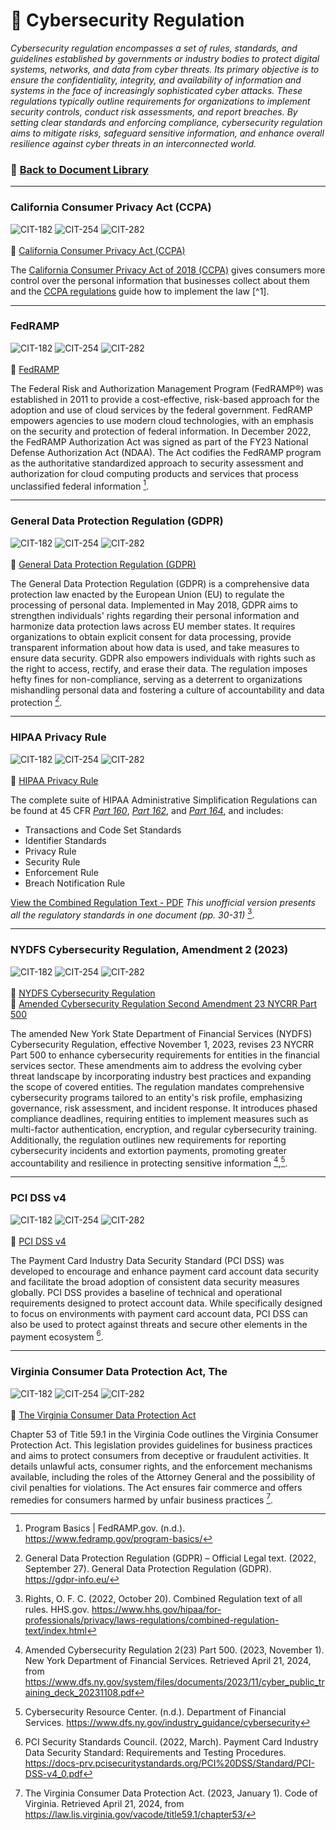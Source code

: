 # 📁 Cybersecurity Regulation
*Cybersecurity regulation encompasses a set of rules, standards, and guidelines established by governments or industry bodies to protect digital systems, networks, and data from cyber threats. Its primary objective is to ensure the confidentiality, integrity, and availability of information and systems in the face of increasingly sophisticated cyber attacks. These regulations typically outline requirements for organizations to implement security controls, conduct risk assessments, and report breaches. By setting clear standards and enforcing compliance, cybersecurity regulation aims to mitigate risks, safeguard sensitive information, and enhance overall resilience against cyber threats in an interconnected world.*

### 📁 [Back to Document Library](../../Document%20Library/Document%20Library.md#cybersecurity-regulation)
---
### California Consumer Privacy Act (CCPA)
![CIT-182](https://img.shields.io/badge/182-CIT?style=plastic&logo=educative&logoColor=white&color=3358FF)
![CIT-254](https://img.shields.io/badge/254-CIT?style=plastic&logo=Educative&logoColor=white&color=B833FF)
![CIT-282](https://img.shields.io/badge/282-CIT?style=plastic&logo=Educative&logoColor=white&color=FF9633)
<br/><br/>
:link: [California Consumer Privacy Act (CCPA)](https://www.oag.ca.gov/privacy/ccpa)<br/>

The [California Consumer Privacy Act of 2018 (CCPA)](http://leginfo.legislature.ca.gov/faces/codes_displayText.xhtml?division=3.&part=4.&lawCode=CIV&title=1.81.5) gives consumers more control over the personal information that businesses collect about them and the [CCPA regulations](https://govt.westlaw.com/calregs/Browse/Home/California/CaliforniaCodeofRegulations?guid=I5E53FC80FEDE11ECA3A49C17D1AA5D7C&originationContext=documenttoc&transitionType=Default&contextData=(sc.Default)) guide how to implement the law [^1]. 

[^1]: California Consumer Privacy Act (CCPA). (2024, March 13). State of California - Department of Justice - Office of the Attorney General. https://www.oag.ca.gov/privacy/ccpa

---
### FedRAMP
![CIT-182](https://img.shields.io/badge/182-CIT?style=plastic&logo=educative&logoColor=white&color=3358FF)
![CIT-254](https://img.shields.io/badge/254-CIT?style=plastic&logo=Educative&logoColor=white&color=B833FF)
![CIT-282](https://img.shields.io/badge/282-CIT?style=plastic&logo=Educative&logoColor=white&color=FF9633)
<br/><br/>
:link: [FedRAMP](https://www.fedramp.gov/program-basics/)<br/>

The Federal Risk and Authorization Management Program (FedRAMP®) was established in 2011 to provide a cost-effective, risk-based approach for the adoption and use of cloud services by the federal government. FedRAMP empowers agencies to use modern cloud technologies, with an emphasis on the security and protection of federal information. In December 2022, the FedRAMP Authorization Act was signed as part of the FY23 National Defense Authorization Act (NDAA). The Act codifies the FedRAMP program as the authoritative standardized approach to security assessment and authorization for cloud computing products and services that process unclassified federal information [^7].

[^7]: Program Basics | FedRAMP.gov. (n.d.). https://www.fedramp.gov/program-basics/

---
### General Data Protection Regulation (GDPR)
![CIT-182](https://img.shields.io/badge/182-CIT?style=plastic&logo=educative&logoColor=white&color=3358FF)
![CIT-254](https://img.shields.io/badge/254-CIT?style=plastic&logo=Educative&logoColor=white&color=B833FF)
![CIT-282](https://img.shields.io/badge/282-CIT?style=plastic&logo=Educative&logoColor=white&color=FF9633)
<br/><br/>
:link: [General Data Protection Regulation (GDPR)](https://gdpr-info.eu/)<br/>

The General Data Protection Regulation (GDPR) is a comprehensive data protection law enacted by the European Union (EU) to regulate the processing of personal data. Implemented in May 2018, GDPR aims to strengthen individuals' rights regarding their personal information and harmonize data protection laws across EU member states. It requires organizations to obtain explicit consent for data processing, provide transparent information about how data is used, and take measures to ensure data security. GDPR also empowers individuals with rights such as the right to access, rectify, and erase their data. The regulation imposes hefty fines for non-compliance, serving as a deterrent to organizations mishandling personal data and fostering a culture of accountability and data protection [^2].

[^2]: General Data Protection Regulation (GDPR) – Official Legal text. (2022, September 27). General Data Protection Regulation (GDPR). https://gdpr-info.eu/

---
### HIPAA Privacy Rule
![CIT-182](https://img.shields.io/badge/182-CIT?style=plastic&logo=educative&logoColor=white&color=3358FF)
![CIT-254](https://img.shields.io/badge/254-CIT?style=plastic&logo=Educative&logoColor=white&color=B833FF)
![CIT-282](https://img.shields.io/badge/282-CIT?style=plastic&logo=Educative&logoColor=white&color=FF9633)
<br/><br/>
:link: [HIPAA Privacy Rule](https://www.hhs.gov/hipaa/for-professionals/privacy/laws-regulations/combined-regulation-text/index.html)<br/>

The complete suite of HIPAA Administrative Simplification Regulations can be found at 45 CFR *[Part 160](https://www.ecfr.gov/current/title-45/subtitle-A/subchapter-C/part-160)*, *[Part 162](https://www.ecfr.gov/current/title-45/subtitle-A/subchapter-C/part-162)*, and *[Part 164](https://www.ecfr.gov/current/title-45/subtitle-A/subchapter-C/part-164)*, and includes:
* Transactions and Code Set Standards<br/>
* Identifier Standards<br/>
* Privacy Rule<br/>
* Security Rule<br/>
* Enforcement Rule<br/>
* Breach Notification Rule<br/>

[View the Combined Regulation Text - PDF](https://www.hhs.gov/sites/default/files/ocr/privacy/hipaa/administrative/combined/hipaa-simplification-201303.pdf) *This unofficial version presents all the regulatory standards in one document (pp. 30-31)* [^3].

[^3]: Rights, O. F. C. (2022, October 20). Combined Regulation text of all rules. HHS.gov. https://www.hhs.gov/hipaa/for-professionals/privacy/laws-regulations/combined-regulation-text/index.html

---
### NYDFS Cybersecurity Regulation, Amendment 2 (2023)
![CIT-182](https://img.shields.io/badge/182-CIT?style=plastic&logo=educative&logoColor=white&color=3358FF)
![CIT-254](https://img.shields.io/badge/254-CIT?style=plastic&logo=Educative&logoColor=white&color=B833FF)
![CIT-282](https://img.shields.io/badge/282-CIT?style=plastic&logo=Educative&logoColor=white&color=FF9633)
<br/><br/>
:page_facing_up: [NYDFS Cybersecurity Regulation](https://github.com/DoctorKisow/Document-Library/blob/a2ec8337fcb1c82c3a9733498601cd37e1fc9454/Document%20Library/Cybersecurity%20Regulation/NYCRR%20500%20Ammendment%202%20(2023).pdf)<br/>
📄 [Amended Cybersecurity Regulation Second Amendment 23 NYCRR Part 500](https://github.com/DoctorKisow/Document-Library/blob/e23e23704d6f1ebfde6d9970a53cea311f8b87dd/Document%20Library/Cybersecurity%20Regulation/Amended%20Cybersecurity%20Regulation%20Second%20Amendment%2023%20NYCRR%20Part%20500.pdf)<br/>

The amended New York State Department of Financial Services (NYDFS) Cybersecurity Regulation, effective November 1, 2023, revises 23 NYCRR Part 500 to enhance cybersecurity requirements for entities in the financial services sector. These amendments aim to address the evolving cyber threat landscape by incorporating industry best practices and expanding the scope of covered entities. The regulation mandates comprehensive cybersecurity programs tailored to an entity's risk profile, emphasizing governance, risk assessment, and incident response. It introduces phased compliance deadlines, requiring entities to implement measures such as multi-factor authentication, encryption, and regular cybersecurity training. Additionally, the regulation outlines new requirements for reporting cybersecurity incidents and extortion payments, promoting greater accountability and resilience in protecting sensitive information [^4],[^24].

[^4]: Amended Cybersecurity Regulation 2(23) Part 500. (2023, November 1). New York Department of Financial Services. Retrieved April 21, 2024, from https://www.dfs.ny.gov/system/files/documents/2023/11/cyber_public_training_deck_20231108.pdf
[^24]: Cybersecurity Resource Center. (n.d.). Department of Financial Services. https://www.dfs.ny.gov/industry_guidance/cybersecurity

---
### PCI DSS v4
![CIT-182](https://img.shields.io/badge/182-CIT?style=plastic&logo=educative&logoColor=white&color=3358FF)
![CIT-254](https://img.shields.io/badge/254-CIT?style=plastic&logo=Educative&logoColor=white&color=B833FF)
![CIT-282](https://img.shields.io/badge/282-CIT?style=plastic&logo=Educative&logoColor=white&color=FF9633)
<br/><br/>
:link: [PCI DSS v4](https://docs-prv.pcisecuritystandards.org/PCI%20DSS/Standard/PCI-DSS-v4_0.pdf)<br/>

The Payment Card Industry Data Security Standard (PCI DSS) was developed to encourage and enhance payment card account data security and facilitate the broad adoption of consistent data security measures globally. PCI DSS provides a baseline of technical and operational requirements designed to protect account data. While specifically designed to focus on environments with payment card account data, PCI DSS can also be used to protect against threats and secure other elements in the payment ecosystem [^5].

[^5]: PCI Security Standards Council. (2022, March). Payment Card Industry Data Security Standard: Requirements and Testing Procedures. https://docs-prv.pcisecuritystandards.org/PCI%20DSS/Standard/PCI-DSS-v4_0.pdf

---
### Virginia Consumer Data Protection Act, The
![CIT-182](https://img.shields.io/badge/182-CIT?style=plastic&logo=educative&logoColor=white&color=3358FF)
![CIT-254](https://img.shields.io/badge/254-CIT?style=plastic&logo=Educative&logoColor=white&color=B833FF)
![CIT-282](https://img.shields.io/badge/282-CIT?style=plastic&logo=Educative&logoColor=white&color=FF9633)
<br/><br/>
:link: [The Virginia Consumer Data Protection Act](https://law.lis.virginia.gov/vacode/title59.1/chapter53/)<br/>

Chapter 53 of Title 59.1 in the Virginia Code outlines the Virginia Consumer Protection Act. This legislation provides guidelines for business practices and aims to protect consumers from deceptive or fraudulent activities. It details unlawful acts, consumer rights, and the enforcement mechanisms available, including the roles of the Attorney General and the possibility of civil penalties for violations. The Act ensures fair commerce and offers remedies for consumers harmed by unfair business practices [^6].

[^6]: The Virginia Consumer Data Protection Act. (2023, January 1). Code of Virginia. Retrieved April 21, 2024, from https://law.lis.virginia.gov/vacode/title59.1/chapter53/


